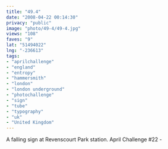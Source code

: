 ```yaml
---
title: "49.4"
date: "2008-04-22 00:14:30"
privacy: "public"
image: "photo/49-4/49-4.jpg"
views: "108"
faves: "9"
lat: "51494022"
lng: "-236613"
tags:
- "aprilchallenge"
- "england"
- "entropy"
- "hammersmith"
- "london"
- "london underground"
- "photochallenge"
- "sign"
- "tube"
- "typography"
- "uk"
- "United Kingdom"
---
```

A falling sign at Revenscourt Park station. April Challenge #22 - <a href="/photos/2008/04/22/494" rel="nofollow"></a>
